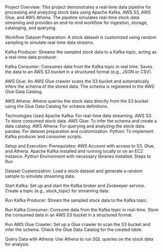 Project Overview:
This project demonstrates a real-time data pipeline for processing and analyzing stock data using Apache Kafka, AWS S3, AWS Glue, and AWS Athena. The pipeline simulates real-time stock data streaming and provides an end-to-end workflow for ingestion, storage, cataloging, and querying.

Workflow
Dataset Preparation:
A stock dataset is customized using random sampling to simulate real-time data streams.

Kafka Producer:
Streams the sampled stock data to a Kafka topic, acting as a real-time data producer.

Kafka Consumer:
Consumes data from the Kafka topic in real time.
Saves the data to an AWS S3 bucket in a structured format (e.g., JSON or CSV).

AWS Glue:
An AWS Glue crawler scans the S3 bucket and automatically infers the schema of the stored data.
The schema is registered in the AWS Glue Data Catalog.

AWS Athena:
Athena queries the stock data directly from the S3 bucket using the Glue Data Catalog for schema definitions.

Technologies Used
Apache Kafka: For real-time data streaming.
AWS S3: To store consumed stock data.
AWS Glue: To infer the schema and create a data catalog.
AWS Athena: For querying and analyzing the stock data.
pandas: For dataset preparation and customization.
Python: To implement Kafka producer and consumer scripts.

Setup and Execution:
Prerequisites:
AWS Account with access to S3, Glue, and Athena.
Apache Kafka installed and running locally or on an EC2 instance.
Python Environment with necessary libraries installed.
Steps to Run

Dataset Customization:
Load a stock dataset and generate a random sample to simulate streaming data.

Start Kafka:
Set up and start the Kafka broker and Zookeeper service.
Create a topic (e.g., stock_topic) for streaming data.

Run Kafka Producer:
Stream the sampled stock data to the Kafka topic.

Run Kafka Consumer:
Consume data from the Kafka topic in real-time.
Store the consumed data in an AWS S3 bucket in a structured format.

Run AWS Glue Crawler:
Set up a Glue crawler to scan the S3 bucket and infer the schema.
Check the Glue Data Catalog for the created table.

Query Data with Athena:
Use Athena to run SQL queries on the stock data for analysis.
